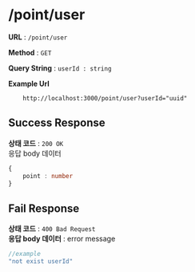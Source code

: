 # /point/user


**URL** : `/point/user`

**Method** : `GET`



**Query String** : `userId : string`

**Example Url**
```
    http://localhost:3000/point/user?userId="uuid"
```

## Success Response
**상태 코드** : `200 OK`  
응답 body 데이터
``` typescript
{
    point : number
}
```
## Fail Response
**상태 코드** : `400 Bad Request`  
**응답 body 데이터** : error message
``` typescript
//example
"not exist userId"
```



